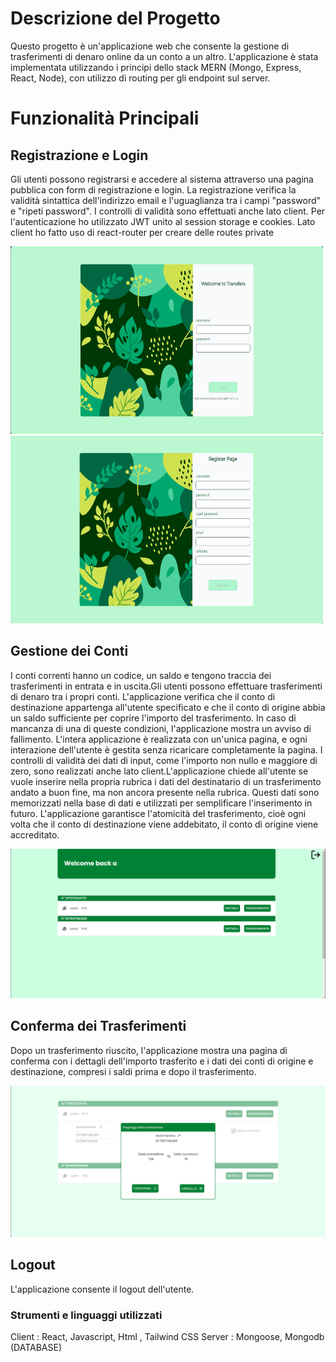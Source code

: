 # Descrizione del Progetto
Questo progetto è un'applicazione web che consente la gestione di trasferimenti di denaro online da un conto a un altro. L'applicazione è stata implementata utilizzando i principi dello stack MERN (Mongo, Express, React, Node), con utilizzo di routing per gli endpoint sul server.
# Funzionalità Principali
## Registrazione e Login
Gli utenti possono registrarsi e accedere al sistema attraverso una pagina pubblica con form di registrazione e login. La registrazione verifica la validità sintattica dell'indirizzo email e l'uguaglianza tra i campi "password" e "ripeti password". I controlli di validità sono effettuati anche lato client. Per l'autenticazione ho utilizzato JWT unito al session storage e cookies. Lato client ho fatto uso di react-router per creare delle routes private<br>

<img src="client/src/assets/login.PNG" alt="Login" width="500px" height="300px">
<img src="client/src/assets/register.PNG" alt="Register" width="500px" height="300px">

## Gestione dei Conti 
I conti correnti hanno un codice, un saldo e tengono traccia dei trasferimenti in entrata e in uscita.Gli utenti possono effettuare trasferimenti di denaro tra i propri conti. L'applicazione verifica che il conto di destinazione appartenga all'utente specificato e che il conto di origine abbia un saldo sufficiente per coprire l'importo del trasferimento. In caso di mancanza di una di queste condizioni, l'applicazione mostra un avviso di fallimento. L'intera applicazione è realizzata con un'unica pagina, e ogni interazione dell'utente è gestita senza ricaricare completamente la pagina. I controlli di validità dei dati di input, come l'importo non nullo e maggiore di zero, sono realizzati anche lato client.L'applicazione chiede all'utente se vuole inserire nella propria rubrica i dati del destinatario di un trasferimento andato a buon fine, ma non ancora presente nella rubrica. Questi dati sono memorizzati nella base di dati e utilizzati per semplificare l'inserimento in futuro. L'applicazione garantisce l'atomicità del trasferimento, cioè ogni volta che il conto di destinazione viene addebitato, il conto di origine viene accreditato.<br>

![Home](/client/src/assets/home.PNG)
## Conferma dei Trasferimenti
 Dopo un trasferimento riuscito, l'applicazione mostra una pagina di conferma con i dettagli dell'importo trasferito e i dati dei conti di origine e destinazione, compresi i saldi prima e dopo il trasferimento.<br>

 ![Confirm](/client/src/assets/confirm.PNG)
## Logout
L'applicazione consente il logout dell'utente.<br>

### Strumenti e linguaggi utilizzati 

Client : React, Javascript, Html , Tailwind CSS
Server : Mongoose, Mongodb (DATABASE) 






